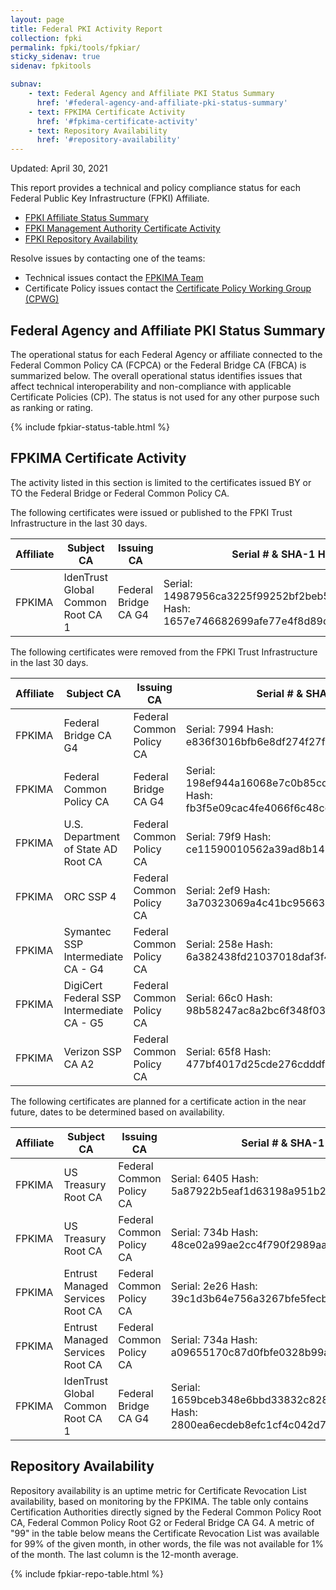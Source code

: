 ```yaml
---
layout: page 
title: Federal PKI Activity Report
collection: fpki
permalink: fpki/tools/fpkiar/
sticky_sidenav: true
sidenav: fpkitools

subnav:
    - text: Federal Agency and Affiliate PKI Status Summary
      href: '#federal-agency-and-affiliate-pki-status-summary'
    - text: FPKIMA Certificate Activity
      href: '#fpkima-certificate-activity'
    - text: Repository Availability
      href: '#repository-availability'
---
```


Updated: April 30, 2021

This report provides a technical and policy compliance status for each Federal Public Key Infrastructure (FPKI) Affiliate.

- [FPKI Affiliate Status Summary](#fpki-affiliate-status-summary)
- [FPKI Management Authority Certificate Activity](#fpkima-certificate-activity)
- [FPKI Repository Availability](#repository-availability)

Resolve issues by contacting one of the teams:  

- Technical issues contact the [FPKIMA Team](mailto:fpki-help@gsa.gov) 
- Certificate Policy issues contact the [Certificate Policy Working Group (CPWG)](mailto:fpkipa_cpwg@listserv.gsa.gov)  

## Federal Agency and Affiliate PKI Status Summary
The operational status for each Federal Agency or affiliate connected to the Federal Common Policy CA (FCPCA) or the Federal Bridge CA (FBCA) is summarized below. The overall operational status identifies issues that affect technical interoperability and non-compliance with applicable Certificate Policies (CP). The status is not used for any other purpose such as ranking or rating.

{% include fpkiar-status-table.html %}

## FPKIMA Certificate Activity
The activity listed in this section is limited to the certificates issued BY or TO the Federal Bridge or Federal Common Policy CA.

The following certificates were issued or published to the FPKI Trust Infrastructure in the last 30 days.

| Affiliate | Subject CA | Issuing CA | Serial # & SHA-1 Hash | Issued Date |
| --------- | ---------- | ---------- | --------------------- | ----------- |
| FPKIMA | IdenTrust Global Common Root CA 1 | Federal Bridge CA G4 | Serial: 14987956ca3225f99252bf2beb560b87ea713d3b Hash: 1657e746682699afe77e4f8d89cea6263ccb1f95 | 4/28/21 |

The following certificates were removed from the FPKI Trust Infrastructure in the last 30 days.

| Affiliate | Subject CA | Issuing CA | Serial # & SHA-1 Hash | Expiration Date | Action |
| --------- | ---------- | ---------- | --------------------- | ----------- | ----------- |
| FPKIMA | Federal Bridge CA G4 | Federal Common Policy CA | Serial: 7994 Hash: e836f3016bfb6e8df274f27fd8a4a5054517b0f1  | 12/12/21 | Revocation – 4/22/21 |
| FPKIMA | Federal Common Policy CA | Federal Bridge CA G4 | Serial: 198ef944a16068e7c0b85cd2f5b2cfb5de8b2174 Hash: fb3f5e09cac4fe4066f6c48cce31feca02fea677 | 6/30/21 | Revocation – 4/22/21 |
| FPKIMA | U.S. Department of State AD Root CA | Federal Common Policy CA | Serial: 79f9 Hash: ce11590010562a39ad8b1455acf76c03737aebf6 | 12/18/22 | Revocation – 4/22/21 |
| FPKIMA | ORC SSP 4 | Federal Common Policy CA | Serial: 2ef9 Hash: 3a70323069a4c41bc95663152e9ccc7111bb0623 | 1/21/24 | Revocation – 4/22/21 |
| FPKIMA | Symantec SSP Intermediate CA - G4 | Federal Common Policy CA | Serial: 258e Hash: 6a382438fd21037018daf3f422a2132bea2be817 | 11/12/24 | Revocation – 4/22/21 |
| FPKIMA | DigiCert Federal SSP Intermediate CA - G5 | Federal Common Policy CA | Serial: 66c0 Hash: 98b58247ac8a2bc6f348f03e8d22884d8345fc0f | 12/13/28 | Revocation – 4/22/21 |
| FPKIMA | Verizon SSP CA A2 | Federal Common Policy CA | Serial: 65f8 Hash: 477bf4017d25cde276cdddf756d40ca591d76f6d | 12/6/26 | Revocation – 4/22/21 |

The following certificates are planned for a certificate action in the near future, dates to be determined based on availability.

| Affiliate | Subject CA | Issuing CA | Serial # & SHA-1 Hash | Expiration Date | Action |
| --------- | ---------- | ---------- | --------------------- | --------------- | ------ |
| FPKIMA | US Treasury Root CA | Federal Common Policy CA | Serial: 6405 Hash: 5a87922b5eaf1d63198a951b2ab6f59b2f16c131 | 8/29/21 | Revocation 6/10 |
| FPKIMA | US Treasury Root CA | Federal Common Policy CA | Serial: 734b Hash: 48ce02a99ae2cc4f790f2989aa153ed565b7e4d2 | 8/14/22| Revocation 6/10 |
| FPKIMA | Entrust Managed Services Root CA | Federal Common Policy CA | Serial: 2e26 Hash: 39c1d3b64e756a3267bfe5fecb103da892ca0611 | 7/30/25 | Revocation 6/17 |
| FPKIMA | Entrust Managed Services Root CA | Federal Common Policy CA | Serial: 734a Hash: a09655170c87d0fbfe0328b99a7baf4a1cf0b5d9 | 8/14/29 | Revocation 6/17 |
| FPKIMA | IdenTrust Global Common Root CA 1 | Federal Bridge CA G4 | Serial: 1659bceb348e6bbd33832c8284c35d7975c8d3c6 Hash: 2800ea6ecdeb8efc1cf4c042d712e8622e0cbb1a | 8/21/21 | Renew |

 

## Repository Availability 
Repository availability is an uptime metric for Certificate Revocation List availability, based on monitoring by the FPKIMA. The table only contains Certification Authorities directly signed by the Federal Common Policy Root CA, Federal Common Policy Root G2 or Federal Bridge CA G4. A metric of "99" in the table below means the Certificate Revocation List was available for 99% of the given month, in other words, the file was not available for 1% of the month. The last column is the 12-month average.

{% include fpkiar-repo-table.html %}
